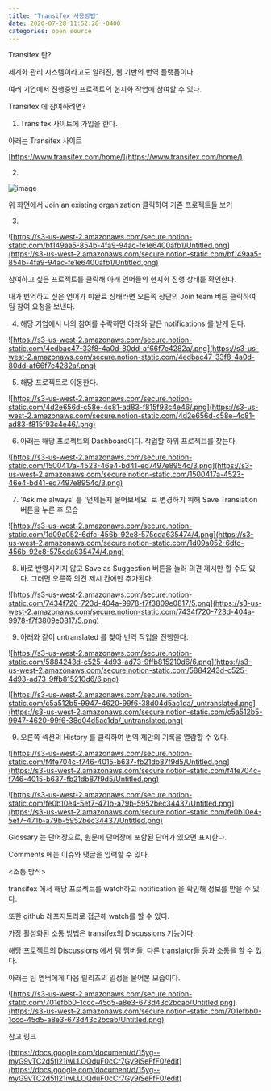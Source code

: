 ```yaml
---
title: "Transifex 사용방법"
date: 2020-07-28 11:52:28 -0400
categories: open source
---
```


Transifex 란?

세계화 관리 시스템이라고도 알려진, 웹 기반의 번역 플랫폼이다.

여러 기업에서 진행중인 프로젝트의 현지화 작업에 참여할 수 있다.

Transifex 에 참여하려면?

1. Transifex 사이트에 가입을 한다.

아래는 Transifex 사이트

[https://www.transifex.com/home/](https://www.transifex.com/home/)

2. 
![image](https://s3-us-west-2.amazonaws.com/secure.notion-static.com/309289a3-4fdb-40a9-8656-e182267b880c/Untitled.png)


위 화면에서 Join an existing organization 클릭하여 기존 프로젝트들 보기

3. 

![https://s3-us-west-2.amazonaws.com/secure.notion-static.com/bf149aa5-854b-4fa9-94ac-fe1e6400afb1/Untitled.png](https://s3-us-west-2.amazonaws.com/secure.notion-static.com/bf149aa5-854b-4fa9-94ac-fe1e6400afb1/Untitled.png)

참여하고 싶은 프로젝트를 클릭해 아래 언어들의 현지화 진행 상태를 확인한다.

내가 번역하고 싶은 언어가 미완료 상태라면 오른쪽 상단의 Join team 버튼 클릭하여 팀 참여 요청을 보낸다.

4. 해당 기업에서 나의 참여를 수락하면 아래와 같은 notifications 를 받게 된다.

![https://s3-us-west-2.amazonaws.com/secure.notion-static.com/4edbac47-33f8-4a0d-80dd-af66f7e4282a/.png](https://s3-us-west-2.amazonaws.com/secure.notion-static.com/4edbac47-33f8-4a0d-80dd-af66f7e4282a/.png)

5. 해당 프로젝트로 이동한다.

![https://s3-us-west-2.amazonaws.com/secure.notion-static.com/4d2e656d-c58e-4c81-ad83-f815f93c4e46/.png](https://s3-us-west-2.amazonaws.com/secure.notion-static.com/4d2e656d-c58e-4c81-ad83-f815f93c4e46/.png)

6. 아래는 해당 프로젝트의 Dashboard이다. 작업할 하위 프로젝트를 찾는다.

![https://s3-us-west-2.amazonaws.com/secure.notion-static.com/1500417a-4523-46e4-bd41-ed7497e8954c/3.png](https://s3-us-west-2.amazonaws.com/secure.notion-static.com/1500417a-4523-46e4-bd41-ed7497e8954c/3.png)

7. 'Ask me always' 를 '언제든지 물어보세요' 로 변경하기 위해 Save Translation 버튼을 누른 후 모습

![https://s3-us-west-2.amazonaws.com/secure.notion-static.com/1d09a052-6dfc-456b-92e8-575cda635474/4.png](https://s3-us-west-2.amazonaws.com/secure.notion-static.com/1d09a052-6dfc-456b-92e8-575cda635474/4.png)

8. 바로 반영시키지 않고 Save as Suggestion 버튼을 눌러 의견 제시만 할 수도 있다. 그러면 오른쪽 의견 제시 칸에만 추가된다.

![https://s3-us-west-2.amazonaws.com/secure.notion-static.com/7434f720-723d-404a-9978-f7f3809e0817/5.png](https://s3-us-west-2.amazonaws.com/secure.notion-static.com/7434f720-723d-404a-9978-f7f3809e0817/5.png)

9. 아래와 같이 untranslated 를 찾아 번역 작업을 진행한다.

![https://s3-us-west-2.amazonaws.com/secure.notion-static.com/5884243d-c525-4d93-ad73-9ffb815210d6/6.png](https://s3-us-west-2.amazonaws.com/secure.notion-static.com/5884243d-c525-4d93-ad73-9ffb815210d6/6.png)

![https://s3-us-west-2.amazonaws.com/secure.notion-static.com/c5a512b5-9947-4620-99f6-38d04d5ac1da/_untranslated.png](https://s3-us-west-2.amazonaws.com/secure.notion-static.com/c5a512b5-9947-4620-99f6-38d04d5ac1da/_untranslated.png)

9. 오른쪽 섹션의 History 를 클릭하여 번역 제안의 기록을 열람할 수 있다.

![https://s3-us-west-2.amazonaws.com/secure.notion-static.com/f4fe704c-f746-4015-b637-fb21db87f9d5/Untitled.png](https://s3-us-west-2.amazonaws.com/secure.notion-static.com/f4fe704c-f746-4015-b637-fb21db87f9d5/Untitled.png)

![https://s3-us-west-2.amazonaws.com/secure.notion-static.com/fe0b10e4-5ef7-471b-a79b-5952bec34437/Untitled.png](https://s3-us-west-2.amazonaws.com/secure.notion-static.com/fe0b10e4-5ef7-471b-a79b-5952bec34437/Untitled.png)

Glossary 는 단어장으로, 원문에 단어장에 포함된 단어가 있으면 표시한다.

Comments 에는 이슈와 댓글을 입력할 수 있다.

<소통 방식>

transifex 에서 해당 프로젝트를 watch하고 notification 을 확인해 정보를 받을 수 있다.

또한 github 레포지토리로 접근해 watch를 할 수 있다.

가장 활성화된 소통 방법은 transifex의 Discussions 기능이다.

해당 프로젝트의 Discussions 에서 팀 멤버들, 다른 translator들 등과 소통을 할 수 있다.  

아래는 팀 멤버에게 다음 릴리즈의 일정을 물어본 모습이다.

![https://s3-us-west-2.amazonaws.com/secure.notion-static.com/701efbb0-1ccc-45d5-a8e3-673d43c2bcab/Untitled.png](https://s3-us-west-2.amazonaws.com/secure.notion-static.com/701efbb0-1ccc-45d5-a8e3-673d43c2bcab/Untitled.png)

참고 링크

[https://docs.google.com/document/d/15yg--myG9vTC2d5fl21iwLLOQduF0cCr7Gy9iSeFfF0/edit](https://docs.google.com/document/d/15yg--myG9vTC2d5fl21iwLLOQduF0cCr7Gy9iSeFfF0/edit)

